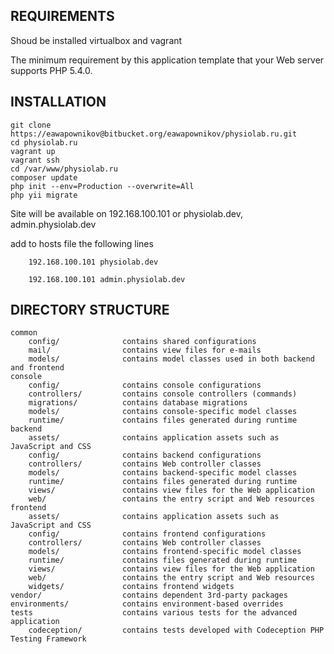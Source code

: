 REQUIREMENTS
------------
Shoud be installed virtualbox and vagrant

The minimum requirement by this application template that your Web server supports PHP 5.4.0.

INSTALLATION
------------
```
git clone https://eawapownikov@bitbucket.org/eawapownikov/physiolab.ru.git
cd physiolab.ru
vagrant up
vagrant ssh
cd /var/www/physiolab.ru
composer update
php init --env=Production --overwrite=All
php yii migrate
```
Site will be available on 192.168.100.101 or physiolab.dev, admin.physiolab.dev 

add to hosts file the following lines

        192.168.100.101 physiolab.dev

        192.168.100.101 admin.physiolab.dev
        

DIRECTORY STRUCTURE
-------------------

```
common
    config/              contains shared configurations
    mail/                contains view files for e-mails
    models/              contains model classes used in both backend and frontend
console
    config/              contains console configurations
    controllers/         contains console controllers (commands)
    migrations/          contains database migrations
    models/              contains console-specific model classes
    runtime/             contains files generated during runtime
backend
    assets/              contains application assets such as JavaScript and CSS
    config/              contains backend configurations
    controllers/         contains Web controller classes
    models/              contains backend-specific model classes
    runtime/             contains files generated during runtime
    views/               contains view files for the Web application
    web/                 contains the entry script and Web resources
frontend
    assets/              contains application assets such as JavaScript and CSS
    config/              contains frontend configurations
    controllers/         contains Web controller classes
    models/              contains frontend-specific model classes
    runtime/             contains files generated during runtime
    views/               contains view files for the Web application
    web/                 contains the entry script and Web resources
    widgets/             contains frontend widgets
vendor/                  contains dependent 3rd-party packages
environments/            contains environment-based overrides
tests                    contains various tests for the advanced application
    codeception/         contains tests developed with Codeception PHP Testing Framework
```